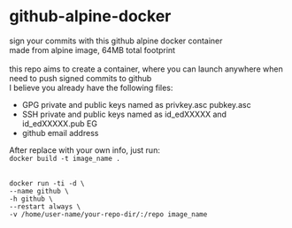 # github-alpine-docker
sign your commits with this github alpine docker container <br>
made from alpine image, 64MB total footprint<br>
<br>
this repo aims to create a container, where you can launch anywhere when need to push signed commits to github <br>
I believe you already have the following files: <br>
- GPG private and public keys named as privkey.asc pubkey.asc <br>
- SSH private and public keys named as id_edXXXXX and id_edXXXXX.pub EG <br> 
- github email address <br>

After replace with your own info, just run: <br>
 ```docker build -t image_name .``` <br>
  <br>
 
 ``` 
 docker run -ti -d \ 
 --name github \ 
 -h github \ 
 --restart always \ 
 -v /home/user-name/your-repo-dir/:/repo image_name 
```